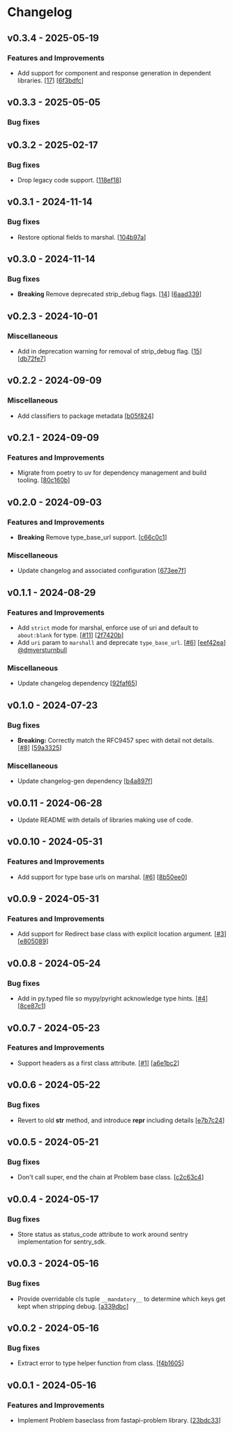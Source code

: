 # Changelog

## v0.3.4 - 2025-05-19

### Features and Improvements

- Add support for component and response generation in dependent libraries. [[17](https://github.com/NRWLDev/rfc9457/issues/17)] [[6f3bdfc](https://github.com/NRWLDev/rfc9457/commit/6f3bdfc05905e3355be567e1d99713ac3e5d4389)]

## v0.3.3 - 2025-05-05

### Bug fixes

## v0.3.2 - 2025-02-17

### Bug fixes

- Drop legacy code support. [[118ef18](https://github.com/NRWLDev/rfc9457/commit/118ef18fe39496c891e3e62d09ff43ddf2057237)]

## v0.3.1 - 2024-11-14

### Bug fixes

- Restore optional fields to marshal. [[104b97a](https://github.com/NRWLDev/rfc9457/commit/104b97a79ca7c746655d6699f4961dad4a4da420)]

## v0.3.0 - 2024-11-14

### Bug fixes

- **Breaking** Remove deprecated strip_debug flags. [[14](https://github.com/NRWLDev/rfc9457/issues/14)] [[6aad339](https://github.com/NRWLDev/rfc9457/commit/6aad339a510e275f8c47104c18511439f7c8439b)]

## v0.2.3 - 2024-10-01

### Miscellaneous

- Add in deprecation warning for removal of strip_debug flag. [[15](https://github.com/NRWLDev/rfc9457/issues/15)] [[db72fe7](https://github.com/NRWLDev/rfc9457/commit/db72fe7c8b37280b5ed71b720d02ba017ef1bac9)]

## v0.2.2 - 2024-09-09

### Miscellaneous

- Add classifiers to package metadata [[b05f824](https://github.com/NRWLDev/rfc9457/commit/b05f8243e6a72b0fda3bd33655b1a9c6006905b6)]

## v0.2.1 - 2024-09-09

### Features and Improvements

- Migrate from poetry to uv for dependency management and build tooling. [[80c160b](https://github.com/NRWLDev/rfc9457/commit/80c160ba3e40466e808ae4fc1a7f64ba2d4db081)]

## v0.2.0 - 2024-09-03

### Features and Improvements

- **Breaking** Remove type_base_url support. [[c66c0c1](https://github.com/NRWLDev/rfc9457/commit/c66c0c188a9644fa93c0a8cd49a0db20b95e2646)]

### Miscellaneous

- Update changelog and associated configuration [[673ee7f](https://github.com/NRWLDev/rfc9457/commit/673ee7f28e34958b1e9cddf32421a4ffbf7b3598)]

## v0.1.1 - 2024-08-29

### Features and Improvements

- Add `strict` mode for marshal, enforce use of uri and default to `about:blank` for type. [[#11](https://github.com/NRWLDev/rfc9457/issues/11)] [[2f7420b](https://github.com/NRWLDev/rfc9457/commit/2f7420bfbbdfd7e9a05988eb9dbdc174b8add6f6)]
- Add `uri` param to `marshall` and deprecate `type_base_url`. [[#6](https://github.com/NRWLDev/rfc9457/issues/6)] [[eef42ea](https://github.com/NRWLDev/rfc9457/commit/eef42eac3b09d3782de27a280bd7f7f2b7645e1f)] [@dmyersturnbull](https://github.com/dmyersturnbull)

### Miscellaneous

- Update changelog dependency [[92faf65](https://github.com/NRWLDev/rfc9457/commit/92faf657f7e9b1f5ca0aa7ff31054e58752f1c0f)]

## v0.1.0 - 2024-07-23

### Bug fixes

- **Breaking:** Correctly match the RFC9457 spec with detail not details. [[#8](https://github.com/NRWLDev/rfc9457/issues/8)] [[59a3325](https://github.com/NRWLDev/rfc9457/commit/59a33254386ec677209945871f0182914c403dd7)]

### Miscellaneous

- Update changelog-gen dependency [[b4a897f](https://github.com/NRWLDev/rfc9457/commit/b4a897fbaaf6da55e181485ea294fdc62adf1b06)]

## v0.0.11 - 2024-06-28

- Update README with details of libraries making use of code.

## v0.0.10 - 2024-05-31

### Features and Improvements

- Add support for type base urls on marshal. [[#6](https://github.com/NRWLDev/rfc9457/issues/6)] [[8b50ee0](https://github.com/NRWLDev/rfc9457/commit/8b50ee02c5b8bde6aee96c5d6e7ccf580fca04d7)]

## v0.0.9 - 2024-05-31

### Features and Improvements

- Add support for Redirect base class with explicit location argument. [[#3](https://github.com/NRWLDev/rfc9457/issues/3)] [[e805089](https://github.com/NRWLDev/rfc9457/commit/e80508967109c216a17b1bb17b91c9d0dce581d2)]

## v0.0.8 - 2024-05-24

### Bug fixes

- Add in py.typed file so mypy/pyright acknowledge type hints. [[#4](https://github.com/NRWLDev/rfc9457/issues/4)] [[8ce87c1](https://github.com/NRWLDev/rfc9457/commit/8ce87c14f37d28e830b8a9e4c3c5092148fe2a4a)]

## v0.0.7 - 2024-05-23

### Features and Improvements

- Support headers as a first class attribute. [[#1](https://github.com/NRWLDev/rfc9457/issues/1)] [[a6e1bc2](https://github.com/NRWLDev/rfc9457/commit/a6e1bc245c884ff5ab0d40b821bab94b107cc9ca)]

## v0.0.6 - 2024-05-22

### Bug fixes

- Revert to old __str__ method, and introduce __repr__ including details [[e7b7c24](https://github.com/NRWLDev/rfc9457/commit/e7b7c247652acd6e46fe87207e610e4f1d518146)]

## v0.0.5 - 2024-05-21

### Bug fixes

- Don't call super, end the chain at Problem base class. [[c2c63c4](https://github.com/NRWLDev/rfc9457/commit/c2c63c45538c41cd7c835ae7129feb6465b669d3)]

## v0.0.4 - 2024-05-17

### Bug fixes

- Store status as status_code attribute to work around sentry implementation for sentry_sdk.

## v0.0.3 - 2024-05-16

### Bug fixes

- Provide overridable cls tuple `__mandatory__` to determine which keys get kept when stripping debug. [[a339dbc](https://github.com/NRWLDev/rfc9457/commit/a339dbc882e2ebc467728444933f9e33999684a3)]

## v0.0.2 - 2024-05-16

### Bug fixes

- Extract error to type helper function from class. [[f4b1605](https://github.com/NRWLDev/rfc9457/commit/f4b160543c9e13ed2bcfdd5411dc3492d3b4b63e)]

## v0.0.1 - 2024-05-16

### Features and Improvements

- Implement Problem baseclass from fastapi-problem library. [[23bdc33](https://github.com/NRWLDev/rfc9457/commit/23bdc33e70d542ae134b76cc2b07e0b389df600b)]
